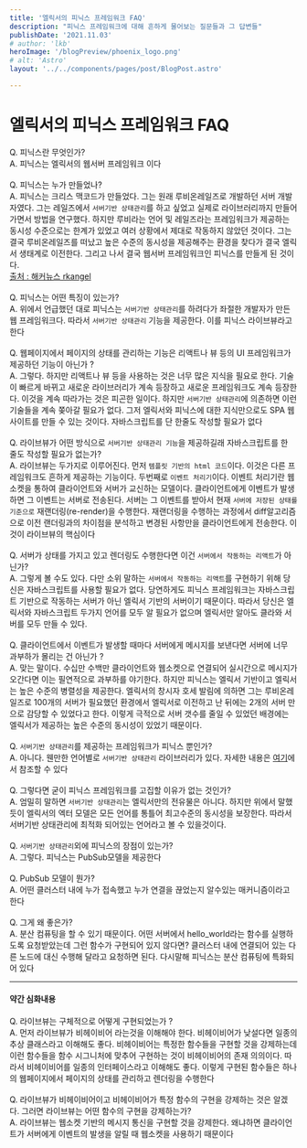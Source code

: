 ```yaml
---
title: '엘릭서의 피닉스 프레임워크 FAQ'
description: "피닉스 프레임워크에 대해 흔하게 물어보는 질문들과 그 답변들"
publishDate: '2021.11.03'
# author: 'lkb'
heroImage: '/blogPreview/phoenix_logo.png'
# alt: 'Astro'
layout: '../../components/pages/post/BlogPost.astro'

---
```


# 엘릭서의 피닉스 프레임워크 FAQ

Q. 피닉스란 무엇인가?\
A. 피닉스는 엘릭서의 웹서버 프레임워크 이다\
\
Q. 피닉스는 누가 만들었나?\
A. 피닉스는 크리스 맥코드가 만들었다. 그는 원래 루비온레일즈로 개발하던 서버 개발자였다. 그는 레일즈에서 `서버기반 상태관리`를 하고 싶었고 실제로 라이브러리까지 만들어가면서 방법을 연구했다. 하지만 루비라는 언어 및 레일즈라는 프레임워크가 제공하는 동시성 수준으로는 한계가 있었고 여러 상황에서 제대로 작동하지 않았던 것이다. 그는 결국 루비온레일즈를 떠났고 높은 수준의 동시성을 제공해주는 환경을 찾다가 결국 엘릭서 생태계로 이전한다. 그리고 나서 결국 웹서버 프레임워크인 피닉스를 만들게 된 것이다.\
[출처 : 해커뉴스 rkangel](https://news.ycombinator.com/item?id=25105581)\
\
Q. 피닉스는 어떤 특징이 있는가?\
A. 위에서 언급했던 대로 피닉스는 `서버기반 상태관리`를 하려다가 좌절한 개발자가 만든 웹 프레임워크다. 따라서 `서버기반 상태관리` 기능을 제공한다. 이를 피닉스 라이브뷰라고 한다\
\
Q. 웹페이지에서 페이지의 상태를 관리하는 기능은 리액트나 뷰 등의 UI 프레임워크가 제공하던 기능이 아닌가 ?\
A. 그렇다. 하지만 리액트나 뷰 등을 사용하는 것은 너무 많은 지식을 필요로 한다. 기술이 빠르게 바뀌고 새로운 라이브러리가 계속 등장하고 새로운 프레임워크도 계속 등장한다. 이것을 계속 따라가는 것은 피곤한 일이다. 하지만 `서버기반 상태관리`에 의존하면 이런 기술들을 계속 쫒아갈 필요가 없다. 그저 엘릭서와 피닉스에 대한 지식만으로도 SPA 웹사이트를 만들 수 있는 것이다. 자바스크립트를 단 한줄도 작성할 필요가 없다\
\
Q. 라이브뷰가 어떤 방식으로 `서버기반 상태관리 기능`을 제공하길래 자바스크립트를 한 줄도 작성할 필요가 없는가?\
A. 라이브뷰는 두가지로 이루어진다. 먼저 `템플릿 기반의 html 코드`이다. 이것은 다른 프레임워크도 흔하게 제공하는 기능이다. 두번째로 `이벤트 처리기`이다. 이벤트 처리기란 웹소켓을 통하여 클라이언트와 서버가 교신하는 모델이다. 클라이언트에게 이벤트가 발생하면 그 이벤트는 서버로 전송된다. 서버는 그 이벤트를 받아서 현재 `서버에 저장된 상태를 기준으로` 재랜더링(re-render)을 수행한다. 재랜더링을 수행하는 과정에서 diff알고리즘으로 이전 랜더링과의 차이점을 분석하고 변경된 사항만을 클라이언트에게 전송한다. 이것이 라이브뷰의 핵심이다\
\
Q. 서버가 상태를 가지고 있고 렌더링도 수행한다면 이건 `서버에서 작동하는 리액트`가 아닌가?\
A. 그렇게 볼 수도 있다. 다만 소위 말하는 `서버에서 작동하는 리액트`를 구현하기 위해 당신은 자바스크립트를 사용할 필요가 없다. 당연하게도 피닉스 프레임워크는 자바스크립트 기반으로 작동하는 서버가 아닌 엘릭서 기반의 서버이기 때문이다. 따라서 당신은 엘릭서와 자바스크립트 두가지 언어를 모두 알 필요가 없으며 엘릭서만 알아도 클라와 서버를 모두 만들 수 있다.\
\
Q. 클라이언트에서 이벤트가 발생할 때마다 서버에게 메시지를 보낸다면 서버에 너무 과부하가 몰리는 건 아닌가 ?\
A. 맞는 말이다. 수십만 수백만 클라이언트와 웹소켓으로 연결되어 실시간으로 메시지가 오간다면 이는 필연적으로 과부하를 야기한다. 하지만 피닉스는 엘릭서 기반이고 엘릭서는 높은 수준의 병렬성을 제공한다. 엘릭서의 창시자 호세 발림에 의하면 그는 루비온레일즈로 100개의 서버가 필요했던 환경에서 엘릭서로 이전하고 난 뒤에는 2개의 서버 만으로 감당할 수 있었다고 한다. 이렇게 극적으로 서버 갯수를 줄일 수 있었던 배경에는 엘릭서가 제공하는 높은 수준의 동시성이 있었기 때문이다.\
\
Q. `서버기반 상태관리`를 제공하는 프레임워크가 피닉스 뿐인가?\
A. 아니다. 웬만한 언어별로 `서버기반 상태관리` 라이브러리가 있다. 자세한 내용은 [여기](https://github.com/dbohdan/liveviews)에서 참조할 수 있다\
\
Q. 그렇다면 굳이 피닉스 프레임워크를 고집할 이유가 없는 것인가?\
A. 엄밀히 말하면 `서버기반 상태관리`는 엘릭서만의 전유물은 아니다. 하지만 위에서 말했듯이 엘릭서의 엑터 모델은 모든 언어를 통틀어 최고수준의 동시성을 보장한다. 따라서 서버기반 상태관리에 최적화 되어있는 언어라고 볼 수 있을것이다.\
\
Q. `서버기반 상태관리`외에 피닉스의 장점이 있는가?\
A. 그렇다. 피닉스는 PubSub모델을 제공한다\
\
Q. PubSub 모델이 뭔가?\
A. 어떤 클러스터 내에 누가 접속했고 누가 연결을 끊었는지 알수있는 매커니즘이라고 한다\
\
Q. 그게 왜 좋은가?\
A. 분산 컴퓨팅을 할 수 있기 때문이다. 어떤 서버에서 hello_world라는 함수를 실행하도록 요청받았는데 그런 함수가 구현되어 있지 않다면? 클러스터 내에 연결되어 있는 다른 노드에 대신 수행해 달라고 요청하면 된다. 다시말해 피닉스는 분산 컴퓨팅에 특화되어 있다

---

#### 약간 심화내용

Q. 라이브뷰는 구체적으로 어떻게 구현되었는가 ?\
A. 먼저 라이브뷰가 비헤이비어 라는것을 이해해야 한다. 비헤이비어가 낮설다면 일종의 추상 클래스라고 이해해도 좋다. 비헤이비어는 특정한 함수들을 구현할 것을 강제하는데 이런 함수들을 함수 시그니처에 맞추어 구현하는 것이 비헤이비어의 존재 의의이다. 따라서 비헤이비어를 일종의 인터페이스라고 이해해도 좋다. 이렇게 구현된 함수들은 하나의 웹페이지에서 페이지의 상태를 관리하고 렌더링을 수행한다\
\
Q. 라이브뷰가 비헤이비어이고 비헤이비어가 특정 함수의 구현을 강제하는 것은 알겠다. 그러면 라이브뷰는 어떤 함수의 구현을 강제하는가?\
A. 라이브뷰는 웹소켓 기반의 메시지 통신을 구현할 것을 강제한다. 왜냐하면 클라이언트가 서버에게 이벤트의 발생을 알릴 때 웹소켓을 사용하기 때문이다
